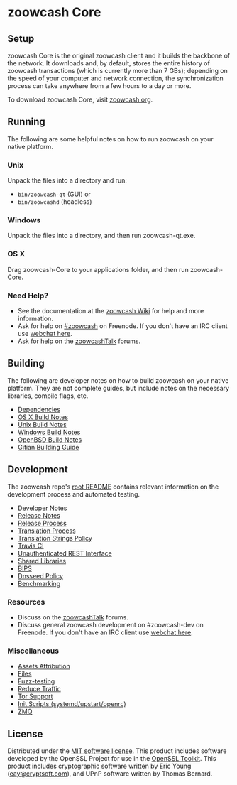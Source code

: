 zoowcash Core
=============

Setup
---------------------
zoowcash Core is the original zoowcash client and it builds the backbone of the network. It downloads and, by default, stores the entire history of zoowcash transactions (which is currently more than 7 GBs); depending on the speed of your computer and network connection, the synchronization process can take anywhere from a few hours to a day or more.

To download zoowcash Core, visit [zoowcash.org](https://zoowcash.org).

Running
---------------------
The following are some helpful notes on how to run zoowcash on your native platform.

### Unix

Unpack the files into a directory and run:

- `bin/zoowcash-qt` (GUI) or
- `bin/zoowcashd` (headless)

### Windows

Unpack the files into a directory, and then run zoowcash-qt.exe.

### OS X

Drag zoowcash-Core to your applications folder, and then run zoowcash-Core.

### Need Help?

* See the documentation at the [zoowcash Wiki](https://zoowcash.info/)
for help and more information.
* Ask for help on [#zoowcash](http://webchat.freenode.net?channels=zoowcash) on Freenode. If you don't have an IRC client use [webchat here](http://webchat.freenode.net?channels=zoowcash).
* Ask for help on the [zoowcashTalk](https://zoowcashtalk.io/) forums.

Building
---------------------
The following are developer notes on how to build zoowcash on your native platform. They are not complete guides, but include notes on the necessary libraries, compile flags, etc.

- [Dependencies](dependencies.md)
- [OS X Build Notes](build-osx.md)
- [Unix Build Notes](build-unix.md)
- [Windows Build Notes](build-windows.md)
- [OpenBSD Build Notes](build-openbsd.md)
- [Gitian Building Guide](gitian-building.md)

Development
---------------------
The zoowcash repo's [root README](/README.md) contains relevant information on the development process and automated testing.

- [Developer Notes](developer-notes.md)
- [Release Notes](release-notes.md)
- [Release Process](release-process.md)
- [Translation Process](translation_process.md)
- [Translation Strings Policy](translation_strings_policy.md)
- [Travis CI](travis-ci.md)
- [Unauthenticated REST Interface](REST-interface.md)
- [Shared Libraries](shared-libraries.md)
- [BIPS](bips.md)
- [Dnsseed Policy](dnsseed-policy.md)
- [Benchmarking](benchmarking.md)

### Resources
* Discuss on the [zoowcashTalk](https://zoowcashtalk.io/) forums.
* Discuss general zoowcash development on #zoowcash-dev on Freenode. If you don't have an IRC client use [webchat here](http://webchat.freenode.net/?channels=zoowcash-dev).

### Miscellaneous
- [Assets Attribution](assets-attribution.md)
- [Files](files.md)
- [Fuzz-testing](fuzzing.md)
- [Reduce Traffic](reduce-traffic.md)
- [Tor Support](tor.md)
- [Init Scripts (systemd/upstart/openrc)](init.md)
- [ZMQ](zmq.md)

License
---------------------
Distributed under the [MIT software license](/COPYING).
This product includes software developed by the OpenSSL Project for use in the [OpenSSL Toolkit](https://www.openssl.org/). This product includes
cryptographic software written by Eric Young ([eay@cryptsoft.com](mailto:eay@cryptsoft.com)), and UPnP software written by Thomas Bernard.
